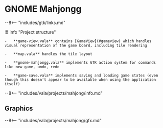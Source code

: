 # GNOME Mahjongg

--8<-- "includes/gtk/links.md"

!!! info "Project structure"

    -   **game-view.vala** contains [GameView](#gameview) which handles visual representation of the game board, including tile rendering

    -   **map.vala** handles the tile layout

    -   **gnome-mahjongg.vala** implements GTK action system for commands like new game, undo, redo

    -   **game-save.vala** implements saving and loading game states (even though this doesn't appear to be available when using the application itself)

--8<-- "includes/vala/projects/mahjong/info.md"

## Graphics

--8<-- "includes/vala/projects/mahjong/gfx.md"
